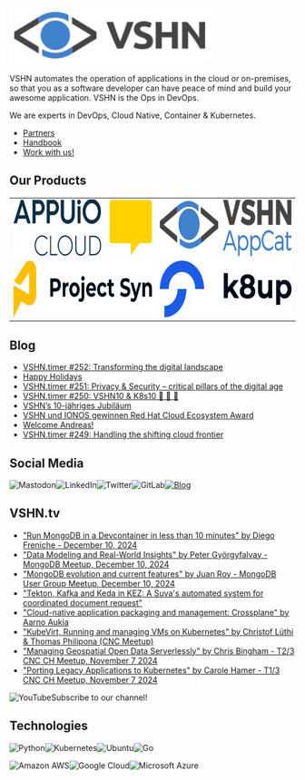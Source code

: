[<img src="https://raw.githubusercontent.com/vshn/.github/main/profile/images/vshn.svg" alt="APPUiO Cloud" height="100"/>](https://vshn.ch/)

VSHN automates the operation of applications in the cloud or on-premises, so that you as a software developer can have peace of mind and build your awesome application. VSHN is the Ops in DevOps.

We are experts in DevOps, Cloud Native, Container & Kubernetes.

- [Partners](https://www.vshn.ch/en/partners/)
- [Handbook](https://handbook.vshn.ch/)
- [Work with us!](https://www.vshn.ch/en/jobs/)

## Our Products

<table>
<tr>
<td><a href="https://docs.appuio.cloud/"><img src="https://raw.githubusercontent.com/vshn/.github/main/profile/images/appuio-cloud.svg" alt="APPUiO Cloud" height="100"/></a></td>
<td><a href="https://docs.appcat.ch/"><img src="https://raw.githubusercontent.com/vshn/.github/main/profile/images/appcat.png" alt="AppCat" height="100"/></a></td>
</tr>

<tr>
<td><a href="https://syn.tools/"><img src="https://github.com/vshn/.github/raw/main/profile/images/project-syn.svg" alt="Project Syn" height="100"/></a></td>
<td><a href="https://k8up.io/"><img src="https://github.com/vshn/.github/raw/main/profile/images/k8up.svg" alt="K8up" height="100"/></a></td>
</tr>
</table>

## Blog

<!-- GENERAL:START -->
- [VSHN.timer #252: Transforming the digital landscape](https://www.vshn.ch/blog/vshn-timer-252-transforming-the-digital-landscape/)
- [Happy Holidays](https://www.vshn.ch/blog/happy-holidays/)
- [VSHN.timer #251: Privacy &amp; Security – critical pillars of the digital age](https://www.vshn.ch/blog/vshn-timer-251-privacy-security/)
- [VSHN.timer #250: VSHN10 &amp; K8s10 🎉 🥳 🎂](https://www.vshn.ch/blog/vshn-timer-250-vshn10-k8s10/)
- [VSHN’s 10-jähriges Jubiläum](https://www.vshn.ch/blog/vshns-10-jaehriges-jubilaeum/)
- [VSHN und IONOS gewinnen Red Hat Cloud Ecosystem Award](https://www.vshn.ch/blog/vshn-und-ionos-gewinnen-red-hat-cloud-ecosystem-award/)
- [Welcome Andreas!](https://www.vshn.ch/blog/welcome-andreas-2/)
- [VSHN.timer #249: Handling the shifting cloud frontier](https://www.vshn.ch/blog/vshn-timer-249-handling-the-shifting-cloud-frontier/)
<!-- GENERAL:END -->

## Social Media

[<img align="left" alt="Mastodon" src="https://img.shields.io/badge/mastodon-%236364ff?style=for-the-badge&logo=mastodon&logoColor=white">](https://vshn.social/@vshn) [<img align="left" alt="LinkedIn" src="https://img.shields.io/badge/linkedin-%230077B5.svg?&style=for-the-badge&logo=linkedin&logoColor=white">](https://www.linkedin.com/company/vshn-ag) [<img align="left" alt="Twitter" src="https://img.shields.io/badge/twitter-%231DA1F2.svg?&style=for-the-badge&logo=twitter&logoColor=white">](https://twitter.com/vshn_ch) [<img align="left" alt="GitLab" src="https://img.shields.io/badge/gitlab-%23330f63.svg?&style=for-the-badge&logo=gitlab&logoColor=white">](https://gitlab.com/vshn) [<img alt="Blog" src="https://img.shields.io/badge/rss-%23FFA500.svg?&style=for-the-badge&logo=rss&logoColor=white">](https://www.vshn.ch/feed/)

## VSHN.tv

<!-- VIDEOS:START -->
- [&quot;Run MongoDB in a Devcontainer in less than 10 minutes&quot; by Diego Freniche  -  December 10, 2024](https://www.youtube.com/watch?v=Rw47LvZy1VE)
- [&quot;Data Modeling and Real-World Insights&quot; by Peter Györgyfalvay - MongoDB Meetup, December 10, 2024](https://www.youtube.com/watch?v=ZjUMKVlNQyk)
- [&quot;MongoDB evolution and current features&quot; by Juan Roy - MongoDB User Group Meetup, December 10, 2024](https://www.youtube.com/watch?v=4vmgplrVDnw)
- [&quot;Tekton, Kafka and Keda in KEZ: A Suva&#39;s automated system for coordinated document request&quot;](https://www.youtube.com/watch?v=smDz-L3Ru4I)
- [&quot;Cloud-native application packaging and management: Crossplane&quot; by Aarno Aukia](https://www.youtube.com/watch?v=ahDtxDqulgo)
- [&quot;KubeVirt, Running and managing VMs on Kubernetes&quot; by Christof Lüthi &amp; Thomas Philipona &lpar;CNC Meetup&rpar;](https://www.youtube.com/watch?v=i_BrF_qBINc)
- [&quot;Managing Geospatial Open Data Serverlessly&quot; by Chris Bingham - T2/3 CNC CH Meetup, November 7 2024](https://www.youtube.com/watch?v=y3NnNjeQRkM)
- [&quot;Porting Legacy Applications to Kubernetes&quot; by Carole Hamer - T1/3 CNC CH Meetup, November 7 2024](https://www.youtube.com/watch?v=K_f0def7Ogo)
<!-- VIDEOS:END -->

Subscribe to our [<img alt="YouTube" align="left" src="https://img.shields.io/badge/youtube-%23FF0000.svg?&style=for-the-badge&logo=youtube&logoColor=white">](https://vshn.tv) channel!

## Technologies

<img align="left" alt="Python" src="https://img.shields.io/badge/python-%233776AB.svg?&style=for-the-badge&logo=python&logoColor=white"> <img alt="Go" src="https://img.shields.io/badge/go-%2300ADD8.svg?&style=for-the-badge&logo=go&logoColor=white"> <img align="left" alt="Kubernetes" src="https://img.shields.io/badge/kubernetes-326de6?logo=kubernetes&logoColor=white&style=for-the-badge"> <img align="left" alt="Ubuntu" src="https://img.shields.io/badge/ubuntu-E95420?logo=ubuntu&logoColor=white&style=for-the-badge">

<img align="left" alt="Amazon AWS" src="https://img.shields.io/badge/Amazon%20AWS-%23232F3E?logo=amazon-aws&logoColor=white&style=for-the-badge"> <img align="left" alt="Google Cloud" src="https://img.shields.io/badge/Google%20Cloud-%234285F4?logo=google-cloud&logoColor=white&style=for-the-badge "> <img alt="Microsoft Azure" src="https://img.shields.io/badge/Microsoft%20Azure-0089D6?logo=microsoft-azure&logoColor=white&style=for-the-badge">
